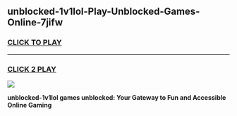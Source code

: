
## unblocked-1v1lol-Play-Unblocked-Games-Online-7jifw
<h3>
<a href="https://premium76.site?title=unblocked-1v1lol&ref=25A">CLICK TO PLAY</a></h3>
<hr>

<h3>
<a href="https://premium76.site?title=unblocked-1v1lol&ref=25A">CLICK 2 PLAY</a>
  
</h3>

<a href="https://premium76.site?title=unblocked-1v1lol&ref=25A"><img src="https://clearcache.store/games.png"></a>


**unblocked-1v1lol games unblocked: Your Gateway to Fun and Accessible Online Gaming**
